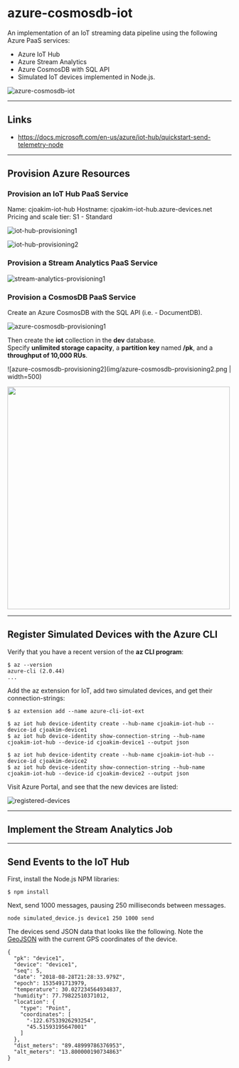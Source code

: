 # azure-cosmosdb-iot

An implementation of an IoT streaming data pipeline using the following Azure PaaS services:
- Azure IoT Hub
- Azure Stream Analytics
- Azure CosmosDB with SQL API
- Simulated IoT devices implemented in Node.js.

![azure-cosmosdb-iot](img/azure-cosmosdb-iot.png "")

---

## Links

- https://docs.microsoft.com/en-us/azure/iot-hub/quickstart-send-telemetry-node

---

## Provision Azure Resources

### Provision an IoT Hub PaaS Service

Name: cjoakim-iot-hub
Hostname: cjoakim-iot-hub.azure-devices.net
Pricing and scale tier: S1 - Standard

![iot-hub-provisioning1](img/iot-hub-provisioning1.png "")

![iot-hub-provisioning2](img/iot-hub-provisioning2.png "")

### Provision a Stream Analytics PaaS Service

![stream-analytics-provisioning1](img/stream-analytics-provisioning1.png "")

### Provision a CosmosDB PaaS Service

Create an Azure CosmosDB with the SQL API (i.e. - DocumentDB).

![azure-cosmosdb-provisioning1](img/azure-cosmosdb-provisioning1.png "")

Then create the **iot** collection in the **dev** database.  
Specify **unlimited storage capacity**, a **partition key** named **/pk**,
and a **throughput of 10,000 RUs**.

![azure-cosmosdb-provisioning2](img/azure-cosmosdb-provisioning2.png | width=500)

<img src="img/azure-cosmosdb-provisioning2.png" width="500">

---

## Register Simulated Devices with the Azure CLI

Verify that you have a recent version of the **az CLI program**:
```
$ az --version
azure-cli (2.0.44)
...
```

Add the az extension for IoT, add two simulated devices, and get their connection-strings:
```
$ az extension add --name azure-cli-iot-ext

$ az iot hub device-identity create --hub-name cjoakim-iot-hub --device-id cjoakim-device1
$ az iot hub device-identity show-connection-string --hub-name cjoakim-iot-hub --device-id cjoakim-device1 --output json

$ az iot hub device-identity create --hub-name cjoakim-iot-hub --device-id cjoakim-device2
$ az iot hub device-identity show-connection-string --hub-name cjoakim-iot-hub --device-id cjoakim-device2 --output json
```

Visit Azure Portal, and see that the new devices are listed:

![registered-devices](img/registered-devices.png "")

---

## Implement the Stream Analytics Job

---

## Send Events to the IoT Hub

First, install the Node.js NPM libraries:
```
$ npm install
```

Next, send 1000 messages, pausing 250 milliseconds between messages.
```
node simulated_device.js device1 250 1000 send
```

The devices send JSON data that looks like the following.
Note the [GeoJSON](http://geojson.org) with the current GPS coordinates of the device.
```
{
  "pk": "device1",
  "device": "device1",
  "seq": 5,
  "date": "2018-08-28T21:28:33.979Z",
  "epoch": 1535491713979,
  "temperature": 30.027234564934837,
  "humidity": 77.79822510371012,
  "location": {
    "type": "Point",
    "coordinates": [
      "-122.67533926293254",
      "45.51593195647001"
    ]
  },
  "dist_meters": "89.48999786376953",
  "alt_meters": "13.800000190734863"
}
```
